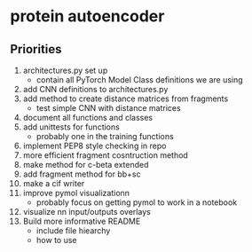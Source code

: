 # protein autoencoder

## Priorities ##

1.  architectures.py set up
	 - contain all PyTorch Model Class definitions we are using
2.  add CNN definitions to architectures.py
3.  add method to create distance matrices from fragments
	 - test simple CNN with distance matrices
4.  document all functions and classes
5.  add unittests for functions
	 - probably one in the training functions
5.  implement PEP8 style checking in repo
6.  more efficient fragment cosntruction method
7.  make method for c-beta extended
8.  add fragment method for bb+sc
9.  make a cif writer
10.  improve pymol visualizationn
	 - probably focus on getting pymol to work in a notebook
11. visualize nn input/outputs overlays
12. Build more informative README
	 - include file hiearchy
	 - how to use

